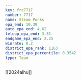 ```yaml
---
key: frc7717
number: 7717
name: Steam Punks
epa_end: 10.39
auto_epa_end: 4.62
teleop_epa_end: 3.51
endgame_epa_end: 2.25
winrate: 0.2
district_epa_rank: 1163
district_epa_percentile: 0.3542
type: Team
---
```

[[2024alhu]]
